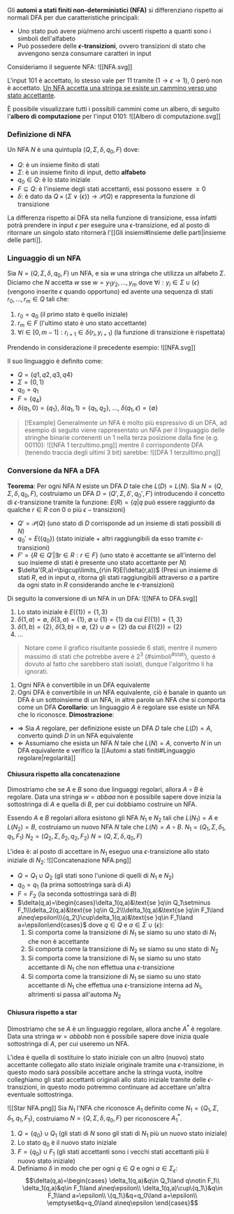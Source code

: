 Gli **automi a stati finiti non-deterministici (NFA)** si differenziano rispetto ai normali DFA per due caratteristiche principali:
- Uno stato può avere più/meno archi uscenti rispetto a quanti sono i simboli dell'alfabeto
- Può possedere delle **$\epsilon$-transizioni**, ovvero transizioni di stato che avvengono senza consumare caratteri in input

Consideriamo il seguente NFA:
![[NFA.svg]]

L'input $101$ è accettato, lo stesso vale per $11$ tramite ($1\to\epsilon\to1$), $0$ però non è accettato.
<u>Un NFA accetta una stringa se esiste un cammino verso uno stato accettante</u>.

È possibile visualizzare tutti i possibili cammini come un albero, di seguito l'**albero di computazione** per l'input $0101$:
![[Albero di computazione.svg]]

### Definizione di NFA
Un NFA $N$ è una quintupla $(Q,\Sigma, \delta, q_0, F)$ dove:
- $Q$: è un insieme finito di stati
- $\Sigma$: è un insieme finito di input, detto **alfabeto**
- $q_0\in Q$: è lo stato iniziale
- $F\subseteq Q$: è l'insieme degli stati accettanti, essi possono essere $\geq 0$
- $\delta$: è dato da $Q\times(\Sigma\lor\{\epsilon\})\rightarrow \mathcal{P}(Q)$ e rappresenta la funzione di transizione

La differenza rispetto ai DFA sta nella funzione di transizione, essa infatti potrà prendere in input $\epsilon$ per eseguire una $\epsilon$-transizione, ed al posto di ritornare un singolo stato ritornerà l'[[Gli insiemi#Insieme delle parti|insieme delle parti]].

### Linguaggio di un NFA
Sia $N=(Q,\Sigma,\delta,q_0,F)$ un NFA, e sia $w$ una stringa che utilizza un alfabeto $\Sigma$.
Diciamo che $N$ accetta $w$ sse $w=y_1y_2,...,y_m$ dove $\forall i:y_i\in\Sigma\cup\{\epsilon\}$ (vengono inserite $\epsilon$ quando opportuno) ed avente una sequenza di stati $r_0,...,r_m\in Q$ tali che:
1. $r_0=q_0$ (il primo stato è quello iniziale)
2. $r_m\in F$ (l'ultimo stato è uno stato accettante)
3. $\forall i\in[0,m-1]:r_{i+1}\in\delta(r_i,y_{i+1})$ (la funzione di transizione è rispettata)

Prendendo in considerazione il precedente esempio:
![[NFA.svg]]

Il suo linguaggio è definito come:
- $Q=\{q1,q2,q3,q4\}$
- $\Sigma=\{0,1\}$
- $q_0=q_1$
- $F=\{q_4\}$
- $\delta(q_1,0)=\{q_1\}$, $\delta(q_1,1)=\{q_1,q_2\}$, ..., $\delta(q_1,\epsilon)=\{\emptyset\}$

>[!Example]
>Generalmente un NFA è molto più espressivo di un DFA, ad esempio di seguito viene rappresentato un NFA per il linguaggio delle stringhe binarie contenenti un $1$ nella terza posizione dalla fine (e.g. $00110$):
>![[NFA 1 terzultimo.png]]
>mentre il corrispondente DFA (tenendo traccia degli ultimi $3$ bit) sarebbe:
>![[DFA 1 terzultimo.png]]

### Conversione da NFA a DFA
**Teorema**:
Per ogni NFA $N$ esiste un DFA $D$ tale che $L(D)=L(N)$.
Sia $N=(Q,\Sigma,\delta,q_0,F)$, costruiamo un DFA $D=(Q',\Sigma,\delta',q_0',F')$ introducendo il concetto di $\epsilon$-transizione tramite la funzione:
$E(R)=\{q|q\text{ può essere raggiunto da qualche }r\in R\text{ con 0 o più }\epsilon-\text{transizioni} \}$

- $Q'=\mathcal{P}(Q)$ 
	(uno stato di $D$ corrisponde ad un insieme di stati possibili di $N$)
- $q_0'=E(\{q_0\})$
	(stato iniziale + altri raggiungibili da esso tramite $\epsilon$-transizioni)
- $F'=\{R\in Q'|\exists r\in R: r\in F\}$
	(uno stato è accettante se all'interno del suo insieme di stati è presente uno stato accettante per $N$)
- $\delta'(R,a)=\bigcup\limits_{r\in R}E(\delta(r,a))$
	(Presi un insieme di stati $R$, ed in input $a$, ritorna gli stati raggiungibili attraverso $a$ a partire da ogni stato in $R$ considerando anche le $\epsilon$-transizioni)

Di seguito la conversione di un NFA in un DFA:
![[NFA to DFA.svg]]

1. Lo stato iniziale è $E(\{1\})=\{1,3\}$
2. $\delta(1,a)=\emptyset$, $\delta(3,a)=\{1\}$, $\emptyset\cup\{1\}=\{1\}$ da cui $E(\{1\})=\{1,3\}$
3. $\delta(1,b)=\{2\}$, $\delta(3,b)=\emptyset$, $\{2\}\cup\emptyset = \{2\}$ da cui $E(\{2\})=\{2\}$
4. $...$
>Notare come il grafico risultante possiede $6$ stati, mentre il numero massimo di stati che potrebbe avere è $2^3$ ($\text{\#simboli}^\text{\#stati}$), questo è dovuto al fatto che sarebbero stati isolati, dunque l'algoritmo li ha ignorati.

1. Ogni NFA è convertibile in un DFA equivalente
2. Ogni DFA è convertibile in un NFA equivalente, ciò è banale in quanto un DFA è un sottoinsieme di un NFA, in altre parole un NFA che si comporta come un DFA
**Corollario**: un linguaggio $A$ è regolare sse esiste un NFA che lo riconosce.
**Dimostrazione**:
- $\Rightarrow$ Sia $A$ regolare, per definizione esiste un DFA $D$ tale che $L(D)=A$, converto quindi $D$ in un NFA equivalente
- $\Leftarrow$ Assumiamo che esista un NFA $N$ tale che $L(N)=A$, converto $N$ in un DFA equivalente e verifico la [[Automi a stati finiti#Linguaggio regolare|regolarità]]

#### Chiusura rispetto alla concatenazione
Dimostriamo che se $A$ e $B$ sono due linguaggi regolari, allora $A\circ B$ è regolare.
Data una stringa $w=abbaa$ non è possibile sapere dove inizia la sottostringa di $A$ e quella di $B$, per cui dobbiamo costruire un NFA.

Essendo $A$ e $B$ regolari allora esistono gli NFA $N_1$ e $N_2$ tali che $L(N_1)=A$ e $L(N_2)=B$, costruiamo un nuovo NFA $N$ tale che $L(N)=A\circ B$.
$N_1=(Q_1,\Sigma,\delta_1,q_1,F_1)$
$N_2=(Q_2,\Sigma,\delta_2,q_2,F_2)$
$N=(Q,\Sigma,\delta,q_0,F)$

L'idea è: al posto di accettare in $N_1$ eseguo una $\epsilon$-transizione allo stato iniziale di $N_2$:
![[Concatenazione NFA.png]]

- $Q=Q_1\cup Q_2$ (gli stati sono l'unione di quelli di $N_1$ e $N_2$)
- $q_0=q_1$ (la prima sottostringa sarà di $A$)
- $F=F_2$ (la seconda sottostringa sarà di $B$)
- $\delta(q,a)=\begin{cases}\delta_1(q,a)&\text{se }q\in Q_1\setminus F_1\\\delta_2(q,a)&\text{se }q\in Q_2\\\delta_1(q,a)&\text{se }q\in F_1\land a\neq\epsilon\\\{q_2\}\cup\delta_1(q,a)&\text{se }q\in F_1\land a=\epsilon\end{cases}$
	dove $q\in Q$ e $a\in\Sigma\cup\{\epsilon\}$:
	1. Si comporta come la transizione di $N_1$ se siamo su uno stato di $N_1$ che non è accettante
	2. Si comporta come la transizione di $N_2$ se siamo su uno stato di $N_2$
	3. Si comporta come la transizione di $N_1$ se siamo su uno stato accettante di $N_1$ che non effettua una $\epsilon$-transizione
	4. Si comporta come la transizione di $N_1$ se siamo su uno stato accettante di $N_1$ che effettua una $\epsilon$-transizione interna ad $N_1$, altrimenti si passa all'automa $N_2$

#### Chiusura rispetto a star
Dimostriamo che se $A$ è un linguaggio regolare, allora anche $A^*$ è regolare.
Data una stringa $w=abbabb$ non è possibile sapere dove inizia quale sottostringa di $A$, per cui useremo un NFA.

L'idea è quella di sostituire lo stato iniziale con un altro (nuovo) stato accettante collegato allo stato iniziale originale tramite una $\epsilon$-transizione, in questo modo sarà possibile accettare anche la stringa vuota, inoltre colleghiamo gli stati accettanti originali allo stato iniziale tramite delle $\epsilon$-transizioni, in questo modo potremmo continuare ad accettare un'altra eventuale sottostringa.

![[Star NFA.png]]
Sia $N_1$ l'NFA che riconosce $A_1$ definito come $N_1=\{Q_1,\Sigma,\delta_1,q_1,F_1\}$, costruiamo $N=\{Q,\Sigma,\delta,q_0,F\}$ per riconoscere $A_1^*$.
1. $Q=\{q_0\}\cup Q_1$ (gli stati di $N$ sono gli stati di $N_1$ più un nuovo stato iniziale)
2. Lo stato $q_0$ è il nuovo stato iniziale
3. $F=\{q_0\}\cup F_1$ (gli stati accettanti sono i vecchi stati accettanti più il nuovo stato iniziale)
4. Definiamo $\delta$ in modo che per ogni $q\in Q$ e ogni $a\in\Sigma_\epsilon$:
$$\delta(q,a)=\begin{cases}
\delta_1(q,a)&q\in Q_1\land q\notin F_1\\
\delta_1(q,a)&q\in F_1\land a\neq\epsilon\\
\delta_1(q,a)\cup\{q_1\}&q\in F_1\land a=\epsilon\\
\{q_1\}&q=q_0\land a=\epsilon\\
\emptyset&q=q_0\land a\neq\epsilon
\end{cases}$$

